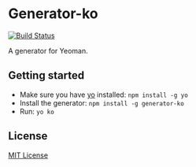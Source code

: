 # Generator-ko
[![Build Status](https://secure.travis-ci.org/kwo/generator-ko.png?branch=master)](https://travis-ci.org/kwo/generator-ko)

A generator for Yeoman.

## Getting started
- Make sure you have [yo](https://github.com/yeoman/yo) installed:
    `npm install -g yo`
- Install the generator: `npm install -g generator-ko`
- Run: `yo ko`

## License
[MIT License](http://en.wikipedia.org/wiki/MIT_License)
